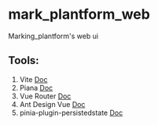 # mark_plantform_web
Marking_plantform's web ui


## Tools:
1. Vite
   [Doc](https://vitejs.dev/guide/)
2. Piana
   [Doc](https://pinia.vuejs.org/zh/introduction.html)
3. Vue Router
   [Doc](https://router.vuejs.org/zh/introduction.html)
4. Ant Design Vue
   [Doc](https://next.antdv.com/components/overview-cn)
5. pinia-plugin-persistedstate
   [Doc](https://prazdevs.github.io/pinia-plugin-persistedstate/zh/)